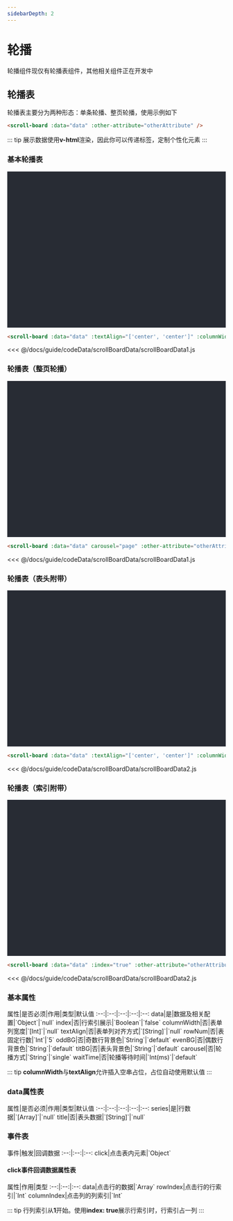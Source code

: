 ```yaml
---
sidebarDepth: 2
---
```


# 轮播

轮播组件现仅有轮播表组件，其他相关组件正在开发中

## 轮播表
轮播表主要分为两种形态：单条轮播、整页轮播，使用示例如下

```html
<scroll-board :data="data" :other-attribute="otherAttribute" />
```
<click-to-copy :info="scrollBoardTag" />

::: tip
展示数据使用**v-html**渲染，因此你可以传递标签，定制个性化元素
:::

### 基本轮播表

<div class="chart-container">
  <scroll-board :data="scrollBoardData1" :textAlign="['center', 'center']" :columnWidth="[50, 50]" class="chart" />
</div>

```html
<scroll-board :data="data" :textAlign="['center', 'center']" :columnWidth="[50, 50]" />
```
<click-to-copy :info="scrollBoardTag1" />

<fold-box>
<<< @/docs/guide/codeData/scrollBoardData/scrollBoardData1.js
</fold-box>

### 轮播表（整页轮播）

<div class="chart-container">
  <scroll-board :data="scrollBoardData1" carousel="page" :textAlign="['center', 'center']" :columnWidth="[50, 50]" class="chart" />
</div>

```html
<scroll-board :data="data" carousel="page" :other-attribute="otherAttribute" />
```
<click-to-copy :info="scrollBoardTag2" />

<fold-box>
<<< @/docs/guide/codeData/scrollBoardData/scrollBoardData1.js
</fold-box>

### 轮播表（表头附带）

<div class="chart-container">
  <scroll-board :data="scrollBoardData2" :textAlign="['center', 'center']" :columnWidth="[50, 50]" class="chart" />
</div>

```html
<scroll-board :data="data" :textAlign="['center', 'center']" :columnWidth="[50, 50]" />
```
<click-to-copy :info="scrollBoardTag1" />

<fold-box>
<<< @/docs/guide/codeData/scrollBoardData/scrollBoardData2.js
</fold-box>

### 轮播表（索引附带）

<div class="chart-container">
  <scroll-board :data="scrollBoardData2" :index="true" :textAlign="['center', 'center']" :columnWidth="[40, 40, 40]" class="chart" />
</div>

```html
<scroll-board :data="data" :index="true" :other-attribute="otherAttribute" />
```
<click-to-copy :info="scrollBoardTag4" />

<fold-box>
<<< @/docs/guide/codeData/scrollBoardData/scrollBoardData2.js
</fold-box>

### 基本属性

<full-width-table>
属性|是否必须|作用|类型|默认值
:--:|:--:|:--:|:--:|:--:
data|是|数据及相关配置|`Object`|`null`
index|否|行索引展示|`Boolean`|`false`
columnWidth|否|表单列宽度|`[Int]`|`null`
textAlign|否|表单列对齐方式|`[String]`|`null`
rowNum|否|表固定行数|`Int`|`5`
oddBG|否|奇数行背景色|`String`|`default`
evenBG|否|偶数行背景色|`String`|`default`
titBG|否|表头背景色|`String`|`default`
carousel|否|轮播方式|`String`|`single`
waitTime|否|轮播等待时间|`Int(ms)`|`default`
</full-width-table>

::: tip
**columnWidth**与**textAlign**允许插入空串占位，占位自动使用默认值
:::

### data属性表
<full-width-table>
属性|是否必须|作用|类型|默认值
:--:|:--:|:--:|:--:|:--:
series|是|行数据|`[Array]`|`null`
title|否|表头数据|`[String]`|`null`
</full-width-table>

### 事件表
<full-width-table>
事件|触发|回调数据
:--:|:--:|:--:
click|点击表内元素|`Object`
</full-width-table>

#### click事件回调数据属性表
<full-width-table>
属性|作用|类型
:--:|:--:|:--:
data|点击行的数据|`Array`
rowIndex|点击行的行索引|`Int`
columnIndex|点击列的列索引|`Int`
</full-width-table>

::: tip
行列索引从**1**开始。使用**index: true**展示行索引时，行索引占一列
:::

<script>
import scrollBoardData from './codeData/scrollBoardData/index.js'

export default {
  data () {
    return {
      ...scrollBoardData,

      scrollBoardTag: `<scroll-board :data="data" />`,
      scrollBoardTag1: `<scroll-board :data="data" :textAlign="['center', 'center']" :columnWidth="[50, 50]" />`,
      scrollBoardTag2: `<scroll-board :data="data" carousel="page" :textAlign="['center', 'center']" :columnWidth="[50, 50]" />`,
      scrollBoardTag3: `<scroll-board :data="data" :textAlign="['center', 'center']" :columnWidth="[50, 50]" />`,
      scrollBoardTag4: `<scroll-board :data="data" :index="true" :textAlign="['center', 'center']" :columnWidth="[40, 40, 40]" />`
    }
  }
}
</script>

<style lang="less" scoped>
.chart-container {
  position: relative;
  height: 300px;
  background-color: #282c34;
  padding: 30px;
  overflow: hidden;

  .chart {
    position: absolute;
    height: 200px;
    width: 400px;
    left: 50%;
    top: 50%;
    transform: translate(-50%, -50%);
  }
}
</style>
